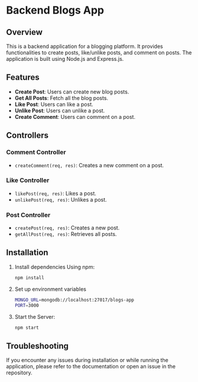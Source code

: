 # Backend Blogs App

## Overview
This is a backend application for a blogging platform. It provides functionalities to create posts, like/unlike posts, and comment on posts. The application is built using Node.js and Express.js.

## Features
- **Create Post**: Users can create new blog posts.
- **Get All Posts**: Fetch all the blog posts.
- **Like Post**: Users can like a post.
- **Unlike Post**: Users can unlike a post.
- **Create Comment**: Users can comment on a post.

## Controllers
### Comment Controller
- `createComment(req, res)`: Creates a new comment on a post.

### Like Controller
- `likePost(req, res)`: Likes a post.
- `unlikePost(req, res)`: Unlikes a post.

### Post Controller
- `createPost(req, res)`: Creates a new post.
- `getAllPost(req, res)`: Retrieves all posts.

## Installation
1.   Install dependencies
        Using npm:
     ```bash
     npm install
2. Set up environment variables
    ```bash
    MONGO_URL=mongodb://localhost:27017/blogs-app
    PORT=3000
3. Start the Server:
    ```bash
    npm start

## Troubleshooting
If you encounter any issues during installation or while running the application, please refer to the documentation or open an issue in the repository.
